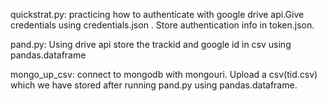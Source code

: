 quickstrat.py: practicing how to authenticate with google drive api.Give credentials using credentials.json . Store authentication info in token.json.

pand.py: Using drive api store the trackid and google id in csv using pandas.dataframe

mongo_up_csv: connect to mongodb with mongouri. Upload a csv(tid.csv) which we have stored after running pand.py using pandas.dataframe. 
